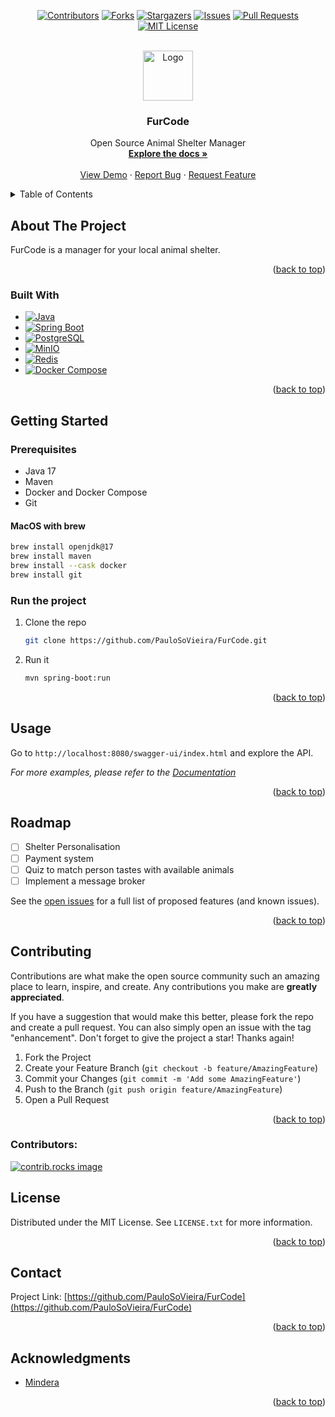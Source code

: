 <!-- Improved compatibility of back to top link: See: https://github.com/othneildrew/Best-README-Template/pull/73 -->
<a id="readme-top"></a>
<!--
*** Thanks for checking out the Best-README-Template. If you have a suggestion
*** that would make this better, please fork the repo and create a pull request
*** or simply open an issue with the tag "enhancement".
*** Don't forget to give the project a star!
*** Thanks again! Now go create something AMAZING! :D
-->



<!-- PROJECT SHIELDS -->
<!--
*** I'm using markdown "reference style" links for readability.
*** Reference links are enclosed in brackets [ ] instead of parentheses ( ).
*** See the bottom of this document for the declaration of the reference variables
*** for contributors-url, forks-url, etc. This is an optional, concise syntax you may use.
*** https://www.markdownguide.org/basic-syntax/#reference-style-links
-->
<div align="center">
  
[![Contributors][contributors-shield]][contributors-url]
[![Forks][forks-shield]][forks-url]
[![Stargazers][stars-shield]][stars-url]
[![Issues][issues-shield]][issues-url]
[![Pull Requests][pull-requests-shield]][pull-requests-url]
[![MIT License][license-shield]][license-url]

</div>
<!-- PROJECT LOGO -->
<br />
<div align="center">
  <a href="https://github.com/PauloSoVieira/FurCode">
    <img src="https://openmoji.org/data/color/svg/1F439.svg" alt="Logo" width="80" height="80">
  </a>
<h3 align="center">FurCode</h3>

  <p align="center">
    Open Source Animal Shelter Manager
    <br />
    <a href="https://github.com/PauloSoVieira/FurCode"><strong>Explore the docs »</strong></a>
    <br />
    <br />
    <a href="https://github.com/PauloSoVieira/FurCode">View Demo</a>
    ·
    <a href="https://github.com/PauloSoVieira/FurCode/issues/new?labels=bug&template=bug-report---.md">Report Bug</a>
    ·
    <a href="https://github.com/PauloSoVieira/FurCode/issues/new?labels=enhancement&template=feature-request---.md">Request Feature</a>
  </p>
</div>



<!-- TABLE OF CONTENTS -->
<details>
  <summary>Table of Contents</summary>
  <ol>
    <li>
      <a href="#about-the-project">About The Project</a>
      <ul>
        <li><a href="#built-with">Built With</a></li>
      </ul>
    </li>
    <li>
      <a href="#getting-started">Getting Started</a>
      <ul>
        <li><a href="#prerequisites">Prerequisites</a></li>
        <li><a href="#installation">Installation</a></li>
      </ul>
    </li>
    <li><a href="#usage">Usage</a></li>
    <li><a href="#roadmap">Roadmap</a></li>
    <li><a href="#contributing">Contributing</a></li>
    <li><a href="#license">License</a></li>
    <li><a href="#contact">Contact</a></li>
    <li><a href="#acknowledgments">Acknowledgments</a></li>
  </ol>
</details>



<!-- ABOUT THE PROJECT -->
## About The Project

FurCode is a manager for your local animal shelter.

<p align="right">(<a href="#readme-top">back to top</a>)</p>



### Built With

* [![Java][java]][java-url]
* [![Spring Boot][spring-boot]][spring-boot-url]
* [![PostgreSQL][postgresql]][postgresql-url]
* [![MinIO][minio]][minio-url]
* [![Redis][redis]][redis-url]
* [![Docker Compose][docker-compose]][docker-compose-url]

<p align="right">(<a href="#readme-top">back to top</a>)</p>



<!-- GETTING STARTED -->
## Getting Started

### Prerequisites

* Java 17
* Maven
* Docker and Docker Compose
* Git

#### MacOS with brew
  ```sh
  brew install openjdk@17
  brew install maven
  brew install --cask docker
  brew install git
  ```

### Run the project

1. Clone the repo
   
   ```sh
   git clone https://github.com/PauloSoVieira/FurCode.git
   ```
3. Run it
   
   ```sh
   mvn spring-boot:run
   ```

<p align="right">(<a href="#readme-top">back to top</a>)</p>



<!-- USAGE EXAMPLES -->
## Usage

Go to ```http://localhost:8080/swagger-ui/index.html``` and explore the API.

_For more examples, please refer to the [Documentation](https://github.com/PauloSoVieira/FurCode)_

<p align="right">(<a href="#readme-top">back to top</a>)</p>


<!-- ROADMAP -->
## Roadmap

- [ ] Shelter Personalisation
- [ ] Payment system
- [ ] Quiz to match person tastes with available animals
- [ ] Implement a message broker

See the [open issues](https://github.com/PauloSoVieira/FurCode/issues) for a full list of proposed features (and known issues).

<p align="right">(<a href="#readme-top">back to top</a>)</p>



<!-- CONTRIBUTING -->
## Contributing

Contributions are what make the open source community such an amazing place to learn, inspire, and create. Any contributions you make are **greatly appreciated**.

If you have a suggestion that would make this better, please fork the repo and create a pull request. You can also simply open an issue with the tag "enhancement".
Don't forget to give the project a star! Thanks again!

1. Fork the Project
2. Create your Feature Branch (`git checkout -b feature/AmazingFeature`)
3. Commit your Changes (`git commit -m 'Add some AmazingFeature'`)
4. Push to the Branch (`git push origin feature/AmazingFeature`)
5. Open a Pull Request

<p align="right">(<a href="#readme-top">back to top</a>)</p>

### Contributors:

<a href="https://github.com/PauloSoVieira/FurCode/graphs/contributors">
  <img src="https://contrib.rocks/image?repo=PauloSoVieira/FurCode" alt="contrib.rocks image" />
</a>



<!-- LICENSE -->
## License

Distributed under the MIT License. See `LICENSE.txt` for more information.

<p align="right">(<a href="#readme-top">back to top</a>)</p>



<!-- CONTACT -->
## Contact

Project Link: [https://github.com/PauloSoVieira/FurCode](https://github.com/PauloSoVieira/FurCode)

<p align="right">(<a href="#readme-top">back to top</a>)</p>



<!-- ACKNOWLEDGMENTS -->
## Acknowledgments

* [Mindera](https://mindera.com/)


<p align="right">(<a href="#readme-top">back to top</a>)</p>



<!-- MARKDOWN LINKS & IMAGES -->
<!-- https://www.markdownguide.org/basic-syntax/#reference-style-links -->
[contributors-shield]: https://img.shields.io/github/contributors/PauloSoVieira/FurCode.svg?style=for-the-badge
[contributors-url]: https://github.com/PauloSoVieira/FurCode/graphs/contributors
[forks-shield]: https://img.shields.io/github/forks/PauloSoVieira/FurCode.svg?style=for-the-badge
[forks-url]: https://github.com/PauloSoVieira/FurCode/network/members
[stars-shield]: https://img.shields.io/github/stars/PauloSoVieira/FurCode.svg?style=for-the-badge
[stars-url]: https://github.com/PauloSoVieira/FurCode/stargazers
[issues-shield]: https://img.shields.io/github/issues/PauloSoVieira/FurCode.svg?style=for-the-badge
[issues-url]: https://github.com/PauloSoVieira/FurCode/issues
[pull-requests-shield]: https://img.shields.io/github/issues-pr/PauloSoVieira/FurCode.svg?style=for-the-badge
[pull-requests-url]: https://github.com/PauloSoVieira/FurCode/pulls
[license-shield]: https://img.shields.io/github/license/PauloSoVieira/FurCode.svg?style=for-the-badge
[license-url]: https://github.com/PauloSoVieira/FurCode/blob/master/LICENSE.txt

[spring-boot]: https://img.shields.io/badge/Spring%20Boot-3.3.2-brightgreen?logo=spring-boot
[spring-boot-url]: https://spring.io/projects/spring-boot
[java]: https://img.shields.io/badge/Java-17-orange?logo=java&logoColor=white
[java-url]: https://www.java.com/en/
[postgresql]: https://img.shields.io/badge/PostgreSQL-16.3-blue?logo=postgresql&logoColor=white
[postgresql-url]: https://www.postgresql.org/
[minio]: https://img.shields.io/badge/MinIO-2024-red?logo=minio&logoColor=white
[minio-url]: https://min.io/
[redis]: https://img.shields.io/badge/Redis-latest-red?logo=redis&logoColor=white
[redis-url]: https://redis.io/
[docker-compose]: https://img.shields.io/badge/Docker--Compose-2496ED?logo=docker&logoColor=white
[docker-compose-url]: https://docs.docker.com/compose/
